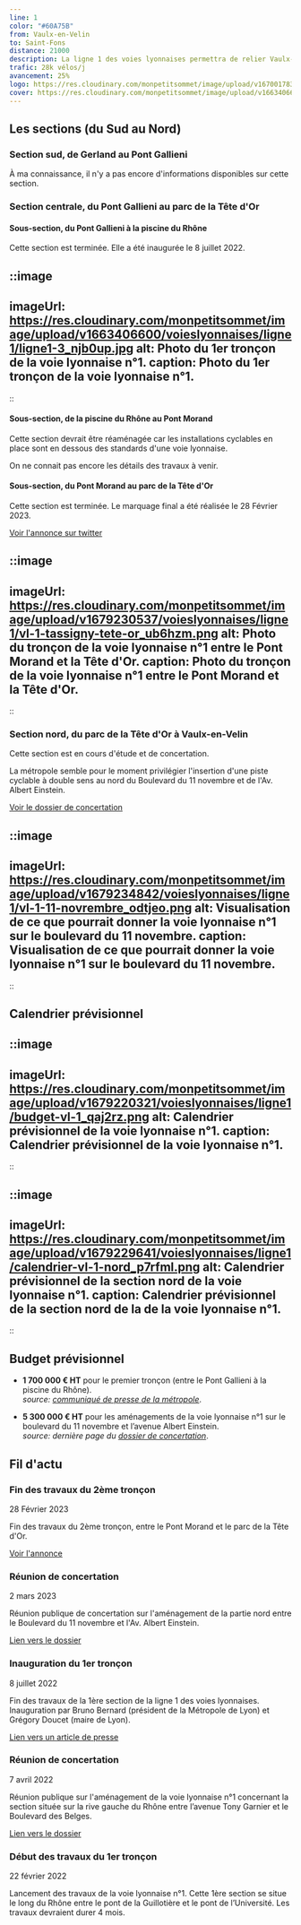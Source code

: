 ```yaml
---
line: 1
color: "#60A75B"
from: Vaulx-en-Velin
to: Saint-Fons
distance: 21000
description: La ligne 1 des voies lyonnaises permettra de relier Vaulx-en-Velin à Saint-Fons en passant par le campus de la Doua et les quais hauts de la rive gauche du Rhône (Av. de Grande-Bretagne, Quai de Serbie, Quai Général Sarrail, Quai Augagneur et Quai Claude Bernard). Cette nouvelle ligne répondra à l'augmentation exceptionnelle de la fréquentation cycliste sur cet axe.
trafic: 28k vélos/j
avancement: 25%
logo: https://res.cloudinary.com/monpetitsommet/image/upload/v1670017830/voieslyonnaises/ligne1/cover-vl1_srrxyk.png
cover: https://res.cloudinary.com/monpetitsommet/image/upload/v1663406600/voieslyonnaises/ligne1/ligne1-1_xwdxxi.jpg
---
```


## Les sections (du Sud au Nord)

### Section sud, de Gerland au Pont Gallieni
À ma connaissance, il n'y a pas encore d'informations disponibles sur cette section.

### Section centrale, du Pont Gallieni au parc de la Tête d'Or

#### Sous-section, du Pont Gallieni à la piscine du Rhône
Cette section est terminée. Elle a été inaugurée le 8 juillet 2022.

::image
---
imageUrl: https://res.cloudinary.com/monpetitsommet/image/upload/v1663406600/voieslyonnaises/ligne1/ligne1-3_njb0up.jpg
alt: Photo du 1er tronçon de la voie lyonnaise n°1.
caption: Photo du 1er tronçon de la voie lyonnaise n°1.
---
::

#### Sous-section, de la piscine du Rhône au Pont Morand
Cette section devrait être réaménagée car les installations cyclables en place sont en dessous des standards d'une voie lyonnaise.

On ne connait pas encore les détails des travaux à venir.

#### Sous-section, du Pont Morand au parc de la Tête d'Or
Cette section est terminée. Le marquage final a été réalisée le 28 Février 2023.

[Voir l'annonce sur twitter](https://twitter.com/fabien_bagnon/status/1630616108561580041)

::image
---
imageUrl: https://res.cloudinary.com/monpetitsommet/image/upload/v1679230537/voieslyonnaises/ligne1/vl-1-tassigny-tete-or_ub6hzm.png
alt: Photo du tronçon de la voie lyonnaise n°1 entre le Pont Morand et la Tête d'Or.
caption: Photo du tronçon de la voie lyonnaise n°1 entre le Pont Morand et la Tête d'Or.
---
::


### Section nord, du parc de la Tête d'Or à Vaulx-en-Velin
Cette section est en cours d'étude et de concertation.

La métropole semble pour le moment privilégier l'insertion d'une piste cyclable à double sens au nord du Boulevard du 11 novembre et de l'Av. Albert Einstein.

[Voir le dossier de concertation](https://jeparticipe.grandlyon.com/media/default/0001/01/b234b998ea35d789b4f3727324ac399e5e14a63e.pdf)

::image
---
imageUrl: https://res.cloudinary.com/monpetitsommet/image/upload/v1679234842/voieslyonnaises/ligne1/vl-1-11-novrembre_odtjeo.png
alt: Visualisation de ce que pourrait donner la voie lyonnaise n°1 sur le boulevard du 11 novembre.
caption: Visualisation de ce que pourrait donner la voie lyonnaise n°1 sur le boulevard du 11 novembre.
---
::



## Calendrier prévisionnel
::image
---
imageUrl: https://res.cloudinary.com/monpetitsommet/image/upload/v1679220321/voieslyonnaises/ligne1/budget-vl-1_qaj2rz.png
alt: Calendrier prévisionnel de la voie lyonnaise n°1.
caption: Calendrier prévisionnel de la voie lyonnaise n°1.
---
::

::image
---
imageUrl: https://res.cloudinary.com/monpetitsommet/image/upload/v1679229641/voieslyonnaises/ligne1/calendrier-vl-1-nord_p7rfml.png
alt: Calendrier prévisionnel de la section nord de la voie lyonnaise n°1.
caption: Calendrier prévisionnel de la section nord de la  de la voie lyonnaise n°1.
---
::

## Budget prévisionnel

- **1 700 000 € HT** pour le premier tronçon (entre le Pont Gallieni à la piscine du Rhône).
<br>_source: [communiqué de presse de la métropole](https://www.grandlyon.com/fileadmin/user_upload/media/pdf/espace-presse/cp/2022/20220708_cp_inauguration-vl1.pdf)_.

-  **5 300 000 € HT** pour les aménagements de la voie lyonnaise n°1 sur le boulevard du 11 novembre et l’avenue Albert Einstein.
<br>_source: dernière page du [dossier de concertation](https://jeparticipe.grandlyon.com/media/default/0001/01/b234b998ea35d789b4f3727324ac399e5e14a63e.pdf)_.


## Fil d'actu

### Fin des travaux du 2ème tronçon
28 Février 2023

Fin des travaux du 2ème tronçon, entre le Pont Morand et le parc de la Tête d'Or.

[Voir l'annonce](https://twitter.com/fabien_bagnon/status/1630616108561580041)

### Réunion de concertation
2 mars 2023

Réunion publique de concertation sur l'aménagement de la partie nord entre le Boulevard du 11 novembre et l'Av. Albert Einstein.

[Lien vers le dossier](https://jeparticipe.grandlyon.com/media/default/0001/01/b234b998ea35d789b4f3727324ac399e5e14a63e.pdf)

### Inauguration du 1er tronçon
8 juillet 2022

Fin des travaux de la 1ère section de la ligne 1 des voies lyonnaises. Inauguration par Bruno Bernard (président de la Métropole de Lyon) et Grégory Doucet (maire de Lyon).

[Lien vers un article de presse](https://www.lyon.fr/actualite/deplacements/inauguration-du-1er-troncon-de-la-voie-lyonnaise-1#:~:text=La%20construction%20de%20la%20premi%C3%A8re,une%20longueur%20de%2017%20km.)

### Réunion de concertation
7 avril 2022

Réunion publique sur l'aménagement de la voie lyonnaise n°1 concernant la section située sur la rive gauche du Rhône entre l’avenue Tony Garnier et le Boulevard des Belges.

[Lien vers le dossier](https://www.grandlyon.com/fileadmin/user_upload/media/pdf/grands-projets/concertation-reglementaire/20220311_voieslyonnaises_ligne1_dossier-concertation.pdf)

### Début des travaux du 1er tronçon
22 février 2022

Lancement des travaux de la voie lyonnaise n°1. Cette 1ère section se situe le long du Rhône entre le pont de la Guillotière et le pont de l’Université. Les travaux devraient durer 4 mois.


